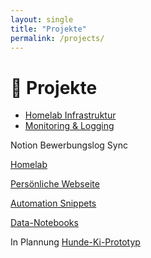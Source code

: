 ```yaml
---
layout: single
title: "Projekte"
permalink: /projects/
---
```


# 📂 Projekte

- [Homelab Infrastruktur](/workflows/projects/homelab/)
- [Monitoring & Logging](/workflows/projects/monitoring/)

Notion Bewerbungslog Sync

[Homelab](https://www.notion.so/Homelab-26ee15a423068139b83ce180f55812de?pvs=21)

[Persönliche Webseite](https://www.notion.so/Pers-nliche-Webseite-26ee15a423068125b49feac09608804f?pvs=21)

[Automation Snippets](https://www.notion.so/Automation-Snippets-26ee15a4230681d081c8dcbdc9ca46d9?pvs=21)

[Data-Notebooks](https://www.notion.so/Data-Notebooks-26ee15a4230681d89b54c9b5359f4d5b?pvs=21)

In Plannung
[Hunde-Ki-Prototyp](https://www.notion.so/Data-Notebooks-1-26fe15a423068026883feb1eca0f72d6?pvs=21)
